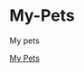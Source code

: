 # My-Pets
My pets






[My Pets](https://github.com/StevenVaughan97/My-Pets/blob/master/MyPets.md)

